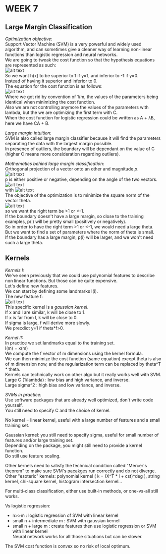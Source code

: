 # **WEEK 7**

## **Large Margin Classification**  

*Optimization objective:*  
Support Vector Machine (SVM) is a very powerful and widely used algorithm, and can sometimes give a cleaner way of learning non-linear functions than logistic regression and neural networks.  
We are going to tweak the cost function so that the hypothesis equations are represented as such:  
![alt text](https://i.imgur.com/KD5GiG1.png)  
So we want h(x) to be superior to 1 if y=1, and inferior to -1 if y=0.  
Instead of having it superior and inferior to 0.  
The equation for the cost function is as follows:  
![alt text](https://i.imgur.com/gKVL71F.png)  
Where we got rid by convention of 1/m, the values of the parameters being identical when minimizing the cost function.  
Also we are not controlling anymore the values of the parameters with lambda, but the we are optimizing the first term with C.  
When the cost function for logistic regression could be written as A + 𝜆B, here we have CA + B.

*Large margin intuition:*  
SVM is also called large margin classifier because it will find the parameters separating the data with the largest margin possible.  
In presence of outliers, the boundary will be dependant on the value of C (higher C means more consideration regarding outliers).  

*Mathematics behind large margin classification:*  
Orthogonal projection of a vector onto an other and magnitude *p*.  
![alt text](https://i.imgur.com/nNJssjr.jpg)  
p is either positive or negative, depending on the angle of the two vectors.  
![alt text](https://i.imgur.com/hOXeZ4n.jpg)  
with ![alt text](https://i.imgur.com/CZ2PORj.jpg)  
The objective of the optimization is to minimize the square norm of the vector theta.  
![alt text](https://i.imgur.com/SH86HZp.jpg)  
so we want the right term be >1 or <-1.  
If the boundary doesn't have a large margin, so close to the training examples, p(i) will be pretty small (positively or negatively).  
So in order to have the right term >1 or <-1, we would need a large theta.  
But we want to find a set of parameters where the norm of theta is small.  
If the boundary has a large margin, p(i) will be larger, and we won't need such a large theta.

## **Kernels**

*Kernels I:*  
We've seen previously that we could use polynomial features to describe non linear functions. But those can be quite expensive.  
Let's define new features.  
We can start by defining some landmarks l(i).  
The new feature f:  
![alt text](https://i.imgur.com/xx706gL.jpg)  
This specific kernel is a *gaussian kernel*.  
If x and l are similar, k will be close to 1.  
If x is far from l, k will be close to 0.  
If sigma is large, f will derive more slowly.  
We precdict y=1 if theta*f>0.

*Kernel II:*  
In practice we set landmarks equal to the training set.  
l(m) = x(m)  
We compute the f vector of m dimensions using the kernel formula.  
We can then minimize the cost function (same equation) except theta is also of m dimension now, and the regularization term can be replaced by theta^T * theta.  
Kernels can technically work on other algo but it really works well with SVM.  
Large C (1/lambda) : low bias and high variance, and inverse.  
Large sigma^2 : high bias and low variance, and inverse.

*SVMs in practice:*  
Use software packages that are already well optimized, don't write code yourself.  
You still need to specify C and the choice of kernel.  

No kernel = linear kernel, useful with a large number of features and a small training set.  

Gaussian kernel: you still need to specify sigma, useful for small number of features and/or large training set.  
Depending on the package, you might still need to provide a kernel function.  
Do still use feature scaling.  

Other kernels need to satisfy the technical condition called "Mercer's theorem" to make sure SVM's pacakges run correctly and do not diverge.  
Other "esoteric" kernels: polynomial kernel ( k = (X^T * l + cst)^deg ), string kernel, chi-square kernel, histogram intersection kernel...  

For multi-class classification, either use built-in methods, or one-vs-all still works.  

Vs logistic regression:  
- n>>m : logistic regression of SVM with linear kernel
- small n + intermediate m : SVM with gaussian kernel
- small n + large m : create features then  use logistic regression or SVM with linear kernel  
Neural network works for all those situations but can be slower.  

The SVM cost function is convex so no risk of local optimum.

